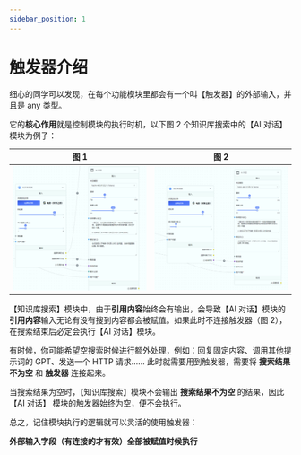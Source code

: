 ```yaml
---
sidebar_position: 1
---
```


# 触发器介绍

细心的同学可以发现，在每个功能模块里都会有一个叫【触发器】的外部输入，并且是 any 类型。

它的**核心作用**就是控制模块的执行时机，以下图 2 个知识库搜索中的【AI 对话】模块为例子：

| 图 1                         | 图 2                         |
| ---------------------------- | ---------------------------- |
| ![Demo](./imgs/trigger1.png) | ![Demo](./imgs/trigger2.png) |

【知识库搜索】模块中，由于**引用内容**始终会有输出，会导致【AI 对话】模块的**引用内容**输入无论有没有搜到内容都会被赋值。如果此时不连接触发器（图 2），在搜索结束后必定会执行【AI 对话】模块。

有时候，你可能希望空搜索时候进行额外处理，例如：回复固定内容、调用其他提示词的 GPT、发送一个 HTTP 请求…… 此时就需要用到触发器，需要将 **搜索结果不为空** 和 **触发器** 连接起来。

当搜索结果为空时，【知识库搜索】模块不会输出 **搜索结果不为空** 的结果，因此 【AI 对话】 模块的触发器始终为空，便不会执行。

总之，记住模块执行的逻辑就可以灵活的使用触发器：

**外部输入字段（有连接的才有效）全部被赋值时候执行**
